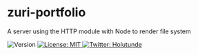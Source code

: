 # zuri-portfolio
A server using the HTTP module with Node to render file system

<p>
  <img alt="Version" src="https://img.shields.io/badge/version-1.0.0.-blue.svg?cacheSeconds=2592000" />
  <a href="#" target="_blank">
    <img alt="License: MIT" src="https://img.shields.io/badge/License-MIT-yellow.svg" />
  </a>
  <a href="https://twitter.com/reechychukz" target="_blank">
    <img alt="Twitter: Holutunde" src="https://img.shields.io/twitter/follow/reechychukz.svg?style=social" />
  </a>
</p>

